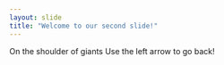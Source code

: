 ```yaml
---
layout: slide
title: "Welcome to our second slide!"
---
```

On the shoulder of giants
Use the left arrow to go back!
